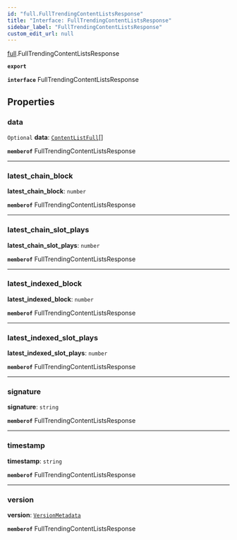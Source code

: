 ```yaml
---
id: "full.FullTrendingContentListsResponse"
title: "Interface: FullTrendingContentListsResponse"
sidebar_label: "FullTrendingContentListsResponse"
custom_edit_url: null
---
```


[full](../namespaces/full.md).FullTrendingContentListsResponse

**`export`**

**`interface`** FullTrendingContentListsResponse

## Properties

### data

 `Optional` **data**: [`ContentListFull`](full.ContentListFull.md)[]

**`memberof`** FullTrendingContentListsResponse

___

### latest\_chain\_block

 **latest\_chain\_block**: `number`

**`memberof`** FullTrendingContentListsResponse

___

### latest\_chain\_slot\_plays

 **latest\_chain\_slot\_plays**: `number`

**`memberof`** FullTrendingContentListsResponse

___

### latest\_indexed\_block

 **latest\_indexed\_block**: `number`

**`memberof`** FullTrendingContentListsResponse

___

### latest\_indexed\_slot\_plays

 **latest\_indexed\_slot\_plays**: `number`

**`memberof`** FullTrendingContentListsResponse

___

### signature

 **signature**: `string`

**`memberof`** FullTrendingContentListsResponse

___

### timestamp

 **timestamp**: `string`

**`memberof`** FullTrendingContentListsResponse

___

### version

 **version**: [`VersionMetadata`](full.VersionMetadata.md)

**`memberof`** FullTrendingContentListsResponse

